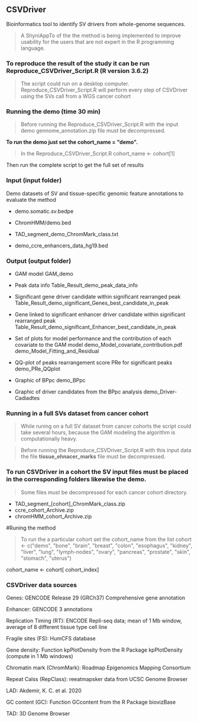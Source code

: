 ## CSVDriver
Bioinformatics tool to identify SV drivers from whole-genome sequences.

> A ShyniAppTo of the the method is being implemented to improve usability for the users that are not expert in the R programming language.

### To reproduce the result of the study it can be run Reproduce_CSVDriver_Script.R (R version 3.6.2)

> The script could run on a desktop computer. Reproduce_CSVDriver_Script.R will perform every step of CSVDriver using the SVs call from a WGS cancer cohort
 
### Running the demo  (time 30 min)

> Before running the Reproduce_CSVDriver_Script.R with the input demo gennome_annotation.zip file must be decompressed.

**To run the demo just set the cohort_name = "demo".** 

> In the Reproduce_CSVDriver_Script.R  cohort_name <- cohort[1]
 
Then run the complete script to get the full set of results  

### Input (input folder)

Demo datasets of SV and tissue-specific genomic feature annotations to evaluate the method 
 
* demo.somatic.sv.bedpe 
 
* ChromHMM/demo.bed                                                                             
 
* TAD_segment_demo_ChromMark_class.txt
 
* demo_ccre_enhancers_data_hg19.bed 

### Output (output folder)

* GAM model
GAM_demo

* Peak data info
Table_Result_demo_peak_data_info

* Significant gene driver candidate within significant rearranged peak 
Table_Result_demo_significant_Genes_best_candidate_in_peak 

* Gene linked to significant enhancer driver candidate within significant rearranged peak
 Table_Result_demo_significant_Enhancer_best_candidate_in_peak

* Set of plots for model performance and the contribution of each covariate to the GAM model
 demo_Model_covariate_contribution.pdf
 demo_Model_Fitting_and_Residual

* QQ-plot of peaks rearrangement score PRe for significant peaks
 demo_PRe_QQplot

* Graphic of BPpc
 demo_BPpc

* Graphic of driver candidates from the BPpc analysis
 demo_Driver-Cadiadtes


### Running in a full SVs dataset from cancer cohort  

> While runing on a full SV dataset from cancer cohorts the script could take several hours, because the GAM modeling the algorithm is computationally heavy.

> Before running the Reproduce_CSVDriver_Script.R with this input data the file
**tissue_ehnacer_marks** file must be decompressed.

### To run CSVDriver in a cohort the SV input files must be placed in the corresponding folders likewise the demo.

>  Some files must be decompressed for each cancer cohort directory. 
  * TAD_segment_[cohort]_ChromMark_class.zip
  * ccre_cohort_Archive.zip  
  * chromHMM_cohort_Archive.zip 
  
#Runing the method

> To run the a particular cohort set the cohort_name from the list
> cohort <- c("demo", "bone", "brain", "breast", "colon", "esophagus", "kidney", "liver", "lung",  "lymph-nodes", "ovary", "pancreas", "prostate", "skin", "stomach", "uterus")
 
 cohort_name <- cohort[ cohort_index]


### CSVDriver data sources

Genes:	GENCODE Release 29 (GRCh37) Comprehensive gene annotation

Enhancer:	GENCODE 3 annotations

Replication Timing (RT):	ENCODE Repli-seq data; mean of 1 Mb window, average of 8 different tissue type cell line

Fragile sites (FS):	HumCFS database

Gene density: 	Function kpPlotDensity from the R Package kpPlotDensity (compute in 1 Mb windows)

Chromatin mark (ChromMark):	Roadmap Epigenomics Mapping Consortium

Repeat Calss (RepClass):	reeatmapsker data from UCSC Genome Browser

LAD:	Akdemir, K. C. et al. 2020

GC content (GC):	Function GCcontent from the R Package biovizBase

TAD: 3D Genome Browser
